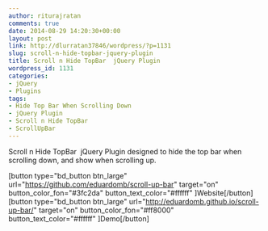 ```yaml
---
author: riturajratan
comments: true
date: 2014-08-29 14:20:30+00:00
layout: post
link: http://dlurratan37846/wordpress/?p=1131
slug: scroll-n-hide-topbar-jquery-plugin
title: Scroll n Hide TopBar  jQuery Plugin
wordpress_id: 1131
categories:
- jQuery
- Plugins
tags:
- Hide Top Bar When Scrolling Down
- jQuery Plugin
- Scroll n Hide TopBar
- ScrollUpBar
---
```


Scroll n Hide TopBar  jQuery Plugin designed to hide the top bar when scrolling down, and show when scrolling up.

[button type="bd_button btn_large" url="https://github.com/eduardomb/scroll-up-bar" target="on" button_color_fon="#3fc2da" button_text_color="#ffffff" ]Website[/button] [button type="bd_button btn_large" url="http://eduardomb.github.io/scroll-up-bar/" target="on" button_color_fon="#ff8000" button_text_color="#ffffff" ]Demo[/button]
